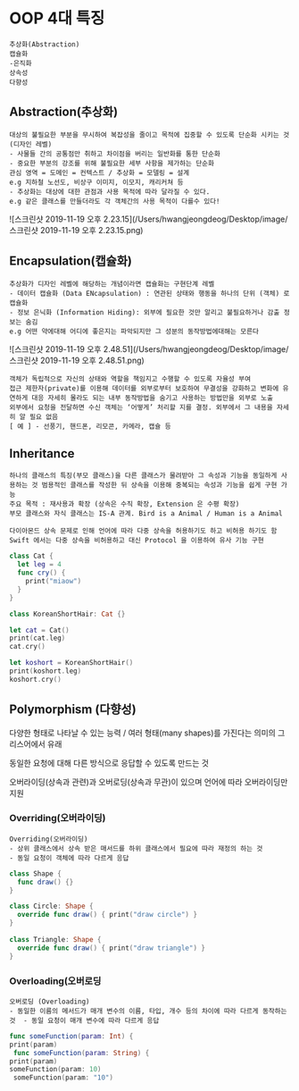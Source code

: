 # OOP 4대 특징

```
추상화(Abstraction)
캡슐화
-은직화
상속성 
다향성
```

## Abstraction(추상화)

```
대상의 불필요한 부분을 무시하여 복잡성을 줄이고 목적에 집중할 수 있도록 단순화 시키는 것(디자인 레벨)
- 사물들 간의 공통점만 취하고 차이점을 버리는 일반화를 통한 단순화
- 중요한 부분의 강조를 위해 불필요한 세부 사항을 제가하는 단순화
관심 영역 = 도메인 = 컨텍스트 / 추상화 = 모델링 = 설계
e.g 지하철 노선도, 비상구 이미지, 이모지, 캐리커쳐 등
- 추상화는 대상에 대한 관점과 사용 목적에 따라 달라질 수 있다.
e.g 같은 클래스를 만들더라도 각 객체간의 사용 목적이 다를수 있다!
```

![스크린샷 2019-11-19 오후 2.23.15](/Users/hwangjeongdeog/Desktop/image/스크린샷 2019-11-19 오후 2.23.15.png)



## Encapsulation(캡슐화)

```
추상화가 디자인 레벨에 해당하는 개념이라면 캡슐화는 구현단계 레벨
- 데이터 캡슐화 (Data ENcapsulation) : 연관된 상태와 행동을 하나의 단위 (객체) 로 캡슐화
- 정보 은닉화 (Information Hiding): 외부에 필요한 것만 알리고 불필요하거나 감출 정보는 숨김
e.g 어떤 약에대해 어디에 좋은지는 파악되지만 그 성분의 동작방법에대해는 모른다
```

![스크린샷 2019-11-19 오후 2.48.51](/Users/hwangjeongdeog/Desktop/image/스크린샷 2019-11-19 오후 2.48.51.png)

```
객체가 독립적으로 자신의 상태와 역할을 책임지고 수행할 수 있도록 자율성 부여
접근 제한자(private)를 이용해 데이터를 외부로부터 보호하여 무결성을 강화하고 변화에 유연하게 대응 자세히 몰라도 되는 내부 동작방법을 숨기고 사용하는 방법만을 외부로 노출
외부에서 요청을 전달하면 수신 객체는 ‘어떻게’ 처리할 지를 결정. 외부에서 그 내용을 자세히 알 필요 없음 
[ 예 ] - 선풍기, 핸드폰, 리모콘, 카메라, 캡슐 등
```



## Inheritance

```
하나의 클래스의 특징(부모 클래스)을 다른 클래스가 물려받아 그 속성과 기능을 동일하게 사용하는 것 범용적인 클래스를 작성한 뒤 상속을 이용해 중복되는 속성과 기능을 쉽게 구현 가능
주요 목적 : 재사용과 확장 (상속은 수직 확장, Extension 은 수평 확장)
부모 클래스와 자식 클래스는 IS-A 관계. Bird is a Animal / Human is a Animal

다이아몬드 상속 문제로 인해 언어에 따라 다중 상속을 허용하기도 하고 비허용 하기도 함 Swift 에서는 다중 상속을 비허용하고 대신 Protocol 을 이용하여 유사 기능 구현
```

```swift
class Cat {
  let leg = 4
  func cry() {
    print("miaow")
  }
}

class KoreanShortHair: Cat {}

let cat = Cat()
print(cat.leg)
cat.cry()

let koshort = KoreanShortHair()
print(koshort.leg)
koshort.cry()
```



## **Polymorphism** (다향성)

다양한 형태로 나타날 수 있는 능력 / 여러 형태(many shapes)를 가진다는 의미의 그리스어에서 유래 

동일한 요청에 대해 다른 방식으로 응답할 수 있도록 만드는 것

오버라이딩(상속과 관련)과 오버로딩(상속과 무관)이 있으며 언어에 따라 오버라이딩만 지원

### Overriding(오버라이딩)

```
Overriding(오버라이딩)
- 상위 클래스에서 상속 받은 매서드를 하위 클래스에서 필요에 따라 재정의 하는 것
- 동일 요청이 객체에 따라 다르게 응답
```

```swift
class Shape {
  func draw() {}
}

class Circle: Shape {
  override func draw() { print("draw circle") }
}
    
class Triangle: Shape {
  override func draw() { print("draw triangle") }
}
```

### Overloading(오버로딩

```
오버로딩 (Overloading)
- 동일한 이름의 메서드가 매개 변수의 이름, 타입, 개수 등의 차이에 따라 다르게 동작하는 것  - 동일 요청이 매개 변수에 따라 다르게 응답
```

```swift
func someFunction(param: Int) {
print(param)
 func someFunction(param: String) {
print(param)
someFunction(param: 10)
 someFunction(param: "10")
 
```


